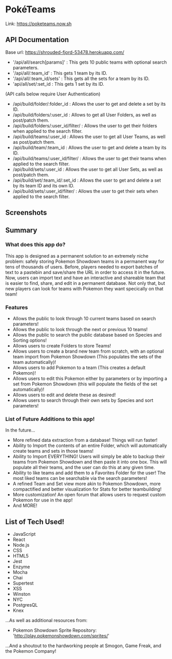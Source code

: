 # PokéTeams

Link: https://poketeams.now.sh

## API Documentation

Base url: https://shrouded-fjord-53478.herokuapp.com/

- '/api/all/search[params]' : This gets 10 public teams with optional search parameters.
- '/api/all/:team_id' : This gets 1 team by its ID.
- '/api/all/:team_id/sets' : This gets all the sets for a team by its ID.
- 'api/all/set/:set_id : This gets 1 set by its ID.

(API calls below require User Authentication)

- /api/build/folder/:folder_id : Allows the user to get and delete a set by its ID.
- /api/build/folders/:user_id : Allows to get all User Folders, as well as post/patch them.
- /api/build/folders/:user_id/filter/ : Allows the user to get their folders when applied to the search filter.
- /api/build/teams/:user_id : Allows the user to get all User Teams, as well as post/patch them.
- /api/build/team/:team_id : Allows the user to get and delete a team by its ID.
- /api/build/teams/:user_id/filter/ : Allows the user to get their teams when applied to the search filter.
- /api/build/sets/:user_id : Allows the user to get all User Sets, as well as post/patch them.
- /api/build/set/:team_id/:set_id : Allows the user to get and delete a set by its team ID and its own ID.
- /api/build/sets/:user_id/filter/ : Allows the user to get their sets when applied to the search filter.

## Screenshots

## Summary

### What does this app do?

This app is designed as a permanent solution to an extremely niche problem: safely storing Pokemon Showdown teams in a permanent way for tens of thousands of users.  Before, players needed to export batches of text to a pastebin and save/share the URL in order to access it in the future.  Now, users can import text and have an interactive and shareable team that is easier to find, share, and edit in a permanent database.  Not only that, but new players can look for teams with Pokemon they want specically on that team!

### Features

- Allows the public to look through 10 current teams based on search parameters!
- Allows the public to look through the next or previous 10 teams!
- Allows the public to search the public database based on Species and Sorting options!
- Allows users to create Folders to store Teams!
- Allows users to create a brand new team from scratch, with an optional team import from Pokemon Showdown (This populates the sets of the team automatically)!
- Allows users to add Pokemon to a team (This creates a default Pokemon)!
- Allows users to edit this Pokemon either by parameters or by importing a set from Pokemon Showdown (this will populate the fields of the set automatically)!
- Allows users to edit and delete these as desired!
- Allows users to search through their own sets by Species and sort parameters!

### List of Future Additions to this app!

In the future...

- More refined data extraction from a database!  Things will run faster!
- Ability to Import the contents of an entire Folder, which will automatically create teams and sets in those teams!
- Ability to Import EVERYTHING!  Users will simply be able to backup their teams from Pokemon Showdown and then paste it into one box.  This will populate all their teams, and the user can do this at any given time.
- Ability to like teams and add them to a Favorites Folder for the user!  The most liked teams can be searchable via the search parameters!
- A refined Team and Set view more akin to Pokemon Showdown, more compactified and better visualization for Stats for better teambuilding!
- More customization!  An open forum that allows users to request custom Pokemon for use in the app!
- And MORE!


## List of Tech Used!
- JavaScript
- React
- Node.js
- CSS
- HTML5
- Jest
- Enzyme
- Mocha
- Chai
- Supertest
- XSS
- Winston
- NYC
- PostgresQL
- Knex

...As well as additional resources from:
- Pokemon Showdown Sprite Repository: 'http://play.pokemonshowdown.com/sprites/'

...And a shoutout to the hardworking people at Smogon, Game Freak, and the Pokemon Company!